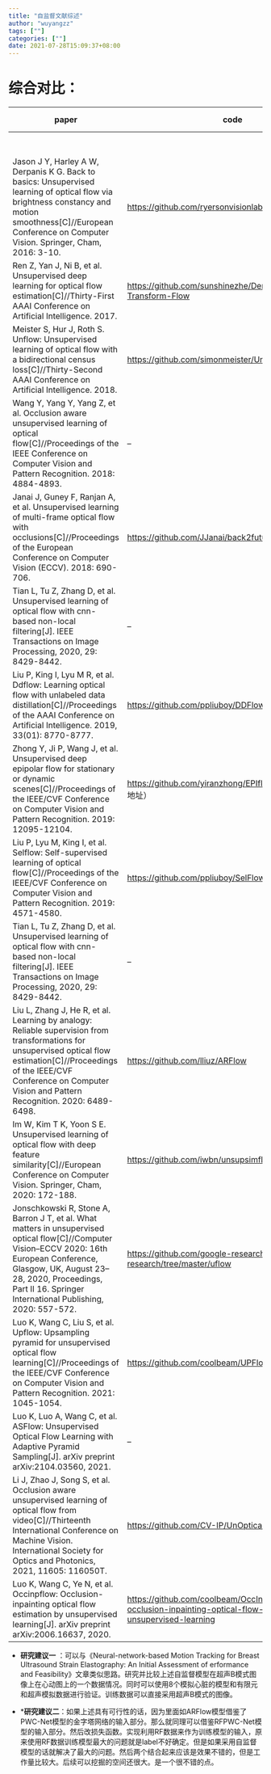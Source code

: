```yaml
---
title: "自监督文献综述"
author: "wuyangzz"
tags: [""]
categories: [""]
date: 2021-07-28T15:09:37+08:00
---
```

# 综合对比：

| paper                                                                                                                                                                                                                                                        | code                                                                                                                    | Method        | KITTI 2012 | KITTI 2015 | Sintel Clean | Sintel Final |
| ------------------------------------------------------------------------------------------------------------------------------------------------------------------------------------------------------------------------------------------------------------ | ----------------------------------------------------------------------------------------------------------------------- | ------------- | ---------- | ---------- | ------------ | ------------ |
|                                                                                                                                                                                                                                                              |                                                                                                                         |               | train      | test       | train        | test(F1-all) | train | test | train | test |
| Jason J Y, Harley A W, Derpanis K G. Back to basics: Unsupervised learning of optical flow via brightness constancy and motion smoothness[C]//European Conference on Computer Vision. Springer, Cham, 2016: 3-10.                                          | https://github.com/ryersonvisionlab/unsupFlownet                                                                        | BackToBasic   | 11.3       | 9.9        | –            | –            | – | – | – | – |
| Ren Z, Yan J, Ni B, et al. Unsupervised deep learning for optical flow estimation[C]//Thirty-First AAAI Conference on Artificial Intelligence. 2017.                                                                                                       | https://github.com/sunshinezhe/Dense-Spatial-Transform-Flow                                                             | DSTFlow       | 10.43      | 12.4       | 16.79        | 39%          | 6.16 | 10.41 | 6.81 | 11.27 |
| Meister S, Hur J, Roth S. Unflow: Unsupervised learning of optical flow with a bidirectional census loss[C]//Thirty-Second AAAI Conference on Artificial Intelligence. 2018.                                                                               | https://github.com/simonmeister/UnFlow                                                                                  | UnFlow        | 3.29       | –          | 8.1          | 23.30%       |  | 9.38 | 7.91 | 10.22 |
| Wang Y, Yang Y, Yang Z, et al. Occlusion aware unsupervised learning of optical flow[C]//Proceedings of the IEEE Conference on Computer Vision and Pattern Recognition. 2018: 4884-4893.                                                                   | –                                                                                                                       | OAFlow        | 3.55       | 4.2        | 8.88         | 31.20%       | 4.03 | 7.95 | 5.95 | 9.15 |
| Janai J, Guney F, Ranjan A, et al. Unsupervised learning of multi-frame optical flow with occlusions[C]//Proceedings of the European Conference on Computer Vision (ECCV). 2018: 690-706.                                                                  | https://github.com/JJanai/back2future                                                                                   | Back2Future   | –          | –          | 6.59         | 22.94%       | 3.89 | 7.23 | 5.52 | 8.81 |
| Tian L, Tu Z, Zhang D, et al. Unsupervised learning of optical flow with cnn-based non-local filtering[J]. IEEE Transactions on Image Processing, 2020, 29: 8429-8442.                                                                                     | –                                                                                                                       | NLFlow        | 3.02       | 4.5        | 6.05         | 22.75%       | 2.58 | 7.12 | 3.85 | 8.51 |
| Liu P, King I, Lyu M R, et al. Ddflow: Learning optical flow with unlabeled data distillation[C]//Proceedings of the AAAI Conference on Artificial Intelligence. 2019, 33(01): 8770-8777.                                                                  | https://github.com/ppliuboy/DDFlow                                                                                      | DDFlow        | 2.35       | 3          | 5.72         | 14.29%       | 2.92 | 6.18 | 3.98 | 7.4 |
| Zhong Y, Ji P, Wang J, et al. Unsupervised deep epipolar flow for stationary or dynamic scenes[C]//Proceedings of the IEEE/CVF Conference on Computer Vision and Pattern Recognition. 2019: 12095-12104.                                                   | https://github.com/yiranzhong/EPIflow （loss functions地址）                                                                | EpiFlow       | 2.51       | 3.4        | 5.55         | 16.95%       | 3.54 | 7 | 4.99 | 8.51 |
| Liu P, Lyu M, King I, et al. Selflow: Self-supervised learning of optical flow[C]//Proceedings of the IEEE/CVF Conference on Computer Vision and Pattern Recognition. 2019: 4571-4580.                                                                     | https://github.com/ppliuboy/SelFlow                                                                                     | SelFlow       | 1.69       | 2.2        | 4.84         | 14.19%       | 2.88 | 6.56 | 3.87 | 6.57 |
| Tian L, Tu Z, Zhang D, et al. Unsupervised learning of optical flow with cnn-based non-local filtering[J]. IEEE Transactions on Image Processing, 2020, 29: 8429-8442.                                                                                     | –                                                                                                                       | STFlow        | 1.64       | 1.9        | 3.56         | 13.83%       | 2.91 | 6.12 | 3.59 | 6.63 |
| Liu L, Zhang J, He R, et al. Learning by analogy: Reliable supervision from transformations for unsupervised optical flow estimation[C]//Proceedings of the IEEE/CVF Conference on Computer Vision and Pattern Recognition. 2020: 6489-6498.               | https://github.com/lliuz/ARFlow                                                                                         | ARFlow        | 1.44       | 1.8        | 2.85         | 11.80%       | 2.79 | 4.78 | 3.87 | 5.89 |
| Im W, Kim T K, Yoon S E. Unsupervised learning of optical flow with deep feature similarity[C]//European Conference on Computer Vision. Springer, Cham, 2020: 172-188.                                                                                     | https://github.com/iwbn/unsupsimflow                                                                                    | SimFlow       | –          | –          | 5.19         | 13.38%       | 2.86 | 5.92 | 3.57 | 6.92 |
| Jonschkowski R, Stone A, Barron J T, et al. What matters in unsupervised optical flow[C]//Computer Vision–ECCV 2020: 16th European Conference, Glasgow, UK, August 23–28, 2020, Proceedings, Part II 16. Springer International Publishing, 2020: 557-572. | https://github.com/google-research/google-research/tree/master/uflow                                                    | UFlow         | 1.68       | 1.9        | 2.71         | 11.13%       | 2.5 | 5.21 | 3.39 | 6.5 |
| Luo K, Wang C, Liu S, et al. Upflow: Upsampling pyramid for unsupervised optical flow learning[C]//Proceedings of the IEEE/CVF Conference on Computer Vision and Pattern Recognition. 2021: 1045-1054.                                                     | https://github.com/coolbeam/UPFlow\_pytorch                                                                             | UPFlow        | 1.27       | 1.4        | 2.45         | 9.38%        | 2.33 | 4.68 | 2.67 | 5.32 |
| Luo K, Luo A, Wang C, et al. ASFlow: Unsupervised Optical Flow Learning with Adaptive Pyramid Sampling[J]. arXiv preprint arXiv:2104.03560, 2021.                                                                                                          | –                                                                                                                       | ASFlow        | 1.26       | 1.5        | 2.47         | 9.67%        | 2.4 | 4.56 | 2.89 | 5.86 |
| Li J, Zhao J, Song S, et al. Occlusion aware unsupervised learning of optical flow from video[C]//Thirteenth International Conference on Machine Vision. International Society for Optics and Photonics, 2021, 11605: 116050T.                             | https://github.com/CV-IP/UnOpticalFlow                                                                                  | UnOpticalFlow | 2.67       | 7.1        | 22%          | –            | – | – | – |
| Luo K, Wang C, Ye N, et al. Occinpflow: Occlusion-inpainting optical flow estimation by unsupervised learning[J]. arXiv preprint arXiv:2006.16637, 2020.                                                                                                   | https://github.com/coolbeam/OccInpFlow#occinpflow-occlusion-inpainting-optical-flow-estimation-by-unsupervised-learning | OccInpFlow    | 1.78       | 2.1        | 4.57         | 15.20%       | 2.82 | 5.79 | 4.13 | 7.28 |

- **研究建议一** ：可以与《Neural-network-based Motion Tracking for Breast Ultrasound Strain Elastography: An Initial Assessment of  erformance and Feasibility》文章类似思路。研究并比较上述自监督模型在超声B模式图像上在心动图上的一个数据情况。同时可以使用8个模拟心脏的模型和有限元和超声模拟数据进行验证。训练数据可以直接采用超声B模式的图像。

- ***研究建议二**：如果上述具有可行性的话，因为里面如ARFlow模型借鉴了PWC-Net模型的金字塔网络的输入部分。那么就同理可以借鉴RFPWC-Net模型的输入部分。然后改损失函数。实现利用RF数据来作为训练模型的输入，原来使用RF数据训练模型最大的问题就是label不好确定。但是如果采用自监督模型的话就解决了最大的问题。然后两个结合起来应该是效果不错的，但是工作量比较大。后续可以挖掘的空间还很大。是一个很不错的点。
